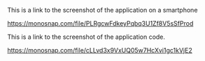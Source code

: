This is a link to the screenshot of the application on a smartphone

https://monosnap.com/file/PLRgcwFdkeyPqbq3U1Zf8V5sSfProd

This is a link to the screenshot of the application code.

https://monosnap.com/file/cLLvd3x9VxUQ05w7HcXvi1gc1kVjE2
